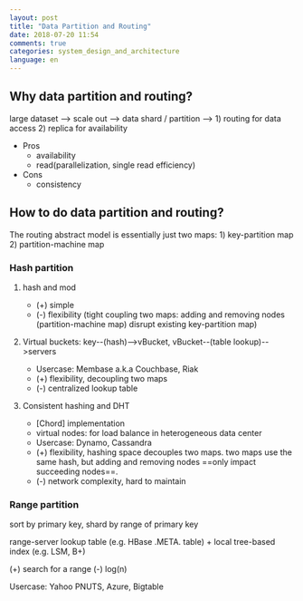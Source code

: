 ```yaml
---
layout: post
title: "Data Partition and Routing"
date: 2018-07-20 11:54
comments: true
categories: system_design_and_architecture
language: en
---
```


## Why data partition and routing?

large dataset ⟶ scale out ⟶ data shard / partition ⟶ 1) routing for data access 2) replica for availability

- Pros
    - availability
    - read(parallelization, single read efficiency)
- Cons
    - consistency

## How to do data partition and routing?

The routing abstract model is essentially just two maps: 1) key-partition map 2) partition-machine map



### Hash partition

1. hash and mod
    - (+) simple
    - (-) flexibility (tight coupling two maps: adding and removing nodes (partition-machine map) disrupt existing key-partition map)

2. Virtual buckets: key--(hash)-->vBucket, vBucket--(table lookup)-->servers
    - Usercase: Membase a.k.a Couchbase, Riak
    - (+) flexibility, decoupling two maps
    - (-) centralized lookup table

3. Consistent hashing and DHT
    - [Chord] implementation
    - virtual nodes: for load balance in heterogeneous data center
    - Usercase: Dynamo, Cassandra
    - (+) flexibility, hashing space decouples two maps. two maps use the same hash, but adding and removing nodes ==only impact succeeding nodes==.
    - (-) network complexity, hard to maintain



### Range partition

sort by primary key, shard by range of primary key

range-server lookup table (e.g. HBase .META. table) + local tree-based index (e.g. LSM, B+)

(+) search for a range
(-) log(n)

Usercase: Yahoo PNUTS, Azure, Bigtable
